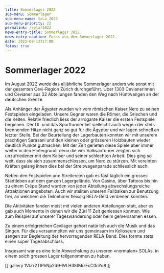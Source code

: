 ```yaml
---
title: Sommerlager 2022
sub-menu: Sommerlager
sub-menu-name: SoLa 2022
sub-menu-priority: 22
permalink: /sola/2022
news-entry-title: Sommerlager 2022
news-entry-caption: Fotos aus dem Sommerlager 2022
date: 2022-08-13T17:00
fotos: true
---
```


# Sommerlager 2022

Im August 2022 wurde das alljährliche Sommerlager anders wie sonst mit der gesamten Cevi-Region
Zürich durchgeführt. Über 1300 Cevianerinnen und Cevianer aus 32 Abteilungen fanden den Weg
nach Hüntwangen an der deutschen Grenze.

Als Anhänger der Ägypter wurden wir vom römischen Kaiser Nero zu seinen Festspielen eingeladen.
Unsere Gegner waren die Römer, die Griechen und die Kelten. Relativ friedlich liess der arrogante
Kaiser die ersten Festspiele beginnen. Der OL und das Sportturnier lief vielleicht auch wegen der stets
brennenden Hitze nicht ganz so gut für die Ägypter und wir lagen schnell an letzter Stelle. Bei der
Beurteilung der Lagerbauten konnten wir mit unserem prächtigen Sarasani und den kleinen oder
grösseren Holzbauten wieder deutlich Punkte gutmachen. Mit der Zeit gerieten diese Spiele aber
immer weiter in den Hintergrund, denn die vier Volksanführer zeigten sich unzufriedener mit dem
Kaiser und seiner schlechten Arbeit. Dies ging so weit, dass sie sich zusammenschlossen, um Nero zu
stürzen. Mit vereinten Kräften gelang ihnen dies bei der Streitwagenparade schliesslich auch.

Neben den Festspielen und Streitereien gab es fast täglich ein grosses Stadtleben auf dem ganzen
Lagergelände. Von Casino, über Tattoos bis hin zu einem Crêpe Stand wurden von jeder Abteilung
abwechslungsreiche Attraktionen angeboten. Auch wir stellten unseren Fallbalken zur Benutzung
frei, an welchem die Teilnehmer fleissig RELA-Geld verdienen konnten.

Die Aktivitäten fanden meist mit vielen anderen Abteilungen statt, aber es gab auch Momente in
denen wir die Züri 11 Zeit geniessen konnten. Wie zum Beispiel auf unserer Tageswanderung oder
beim gemeinsamen essen.

Zu einem erfolgreichen Cevilager gehört natürlich auch die Musik und das Singen. Für dies
versammelten wir uns gemeinsam im Kolloseum und sangen zur Begleitung der hervorragenden
RELA-Band. Dies formte stets einen super Tagesabschluss.

Insgesamt war es eine tolle Abwechslung zu unseren «normalen» SOLAs, in einem solch grossen
Lager teilgenommen zu haben.

[[ gallery 1VlZr2TIPhNp2d9-WLH38tMizFcC0nYq8 ]]
